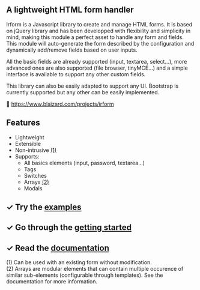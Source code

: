 ## A lightweight HTML form handler

Irform is a Javascript library to create and manage HTML forms. It is based on jQuery library and has been developped with flexibility and simplicity in mind, making this module a perfect asset to handle any form and fields. This module will auto-generate the form described by the configuration and dynamically add/remove fields based on user inputs.

All the basic fields are already supported (input, textarea, select...), more advanced ones are also supported (file browser, tinyMCE...) and a simple interface is available to support any other custom fields.

This library can also be easily adapted to support any UI. Bootstrap is currently supported but any other can be easily implemented.

&#128279; https://www.blaizard.com/projects/irform

## Features

* Lightweight
* Extensible
* Non-intrusive [(1)](#non-intrusive)
* Supports:
  * All basics elements (input, password, textarea...)
  * Tags
  * Switches
  * Arrays [(2)](#arrays)
  * Modals

## &#10003; Try the [examples](https://www.blaizard.com/projects/irform/examples)

## &#10003; Go through the [getting started](https://www.blaizard.com/projects/irform/getting-started)

## &#10003; Read the [documentation](https://www.blaizard.com/projects/irform/documentation)

<a name="non-intrusive">(1)</a> Can be used with an existing form without modification.<br/>
<a name="arrays">(2)</a> Arrays are modular elements that can contain multiple occurence of similar sub-elements (configurable through templates). See the documentation for more information.<br/>
